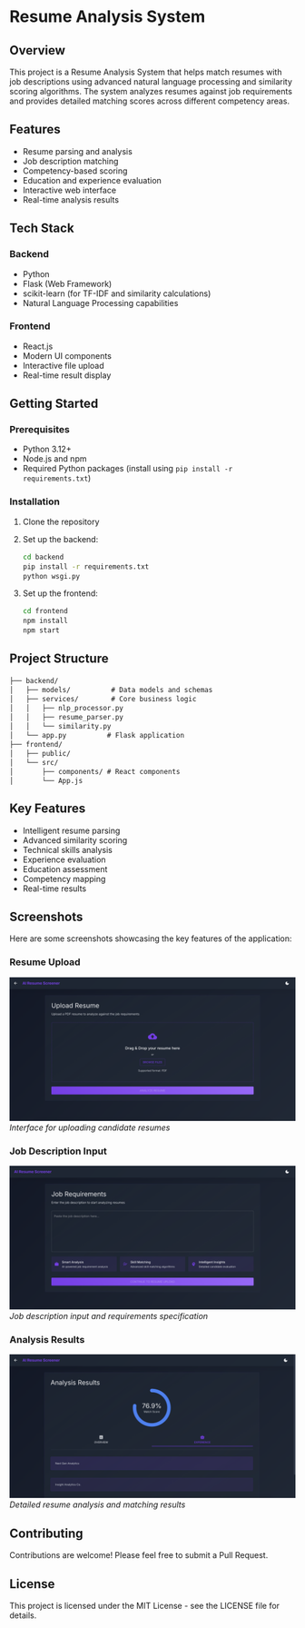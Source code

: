 # Resume Analysis System

## Overview
This project is a Resume Analysis System that helps match resumes with job descriptions using advanced natural language processing and similarity scoring algorithms. The system analyzes resumes against job requirements and provides detailed matching scores across different competency areas.

## Features
- Resume parsing and analysis
- Job description matching
- Competency-based scoring
- Education and experience evaluation
- Interactive web interface
- Real-time analysis results

## Tech Stack
### Backend
- Python
- Flask (Web Framework)
- scikit-learn (for TF-IDF and similarity calculations)
- Natural Language Processing capabilities

### Frontend
- React.js
- Modern UI components
- Interactive file upload
- Real-time result display

## Getting Started

### Prerequisites
- Python 3.12+
- Node.js and npm
- Required Python packages (install using `pip install -r requirements.txt`)

### Installation

1. Clone the repository
2. Set up the backend:
   ```bash
   cd backend
   pip install -r requirements.txt
   python wsgi.py
   ```

3. Set up the frontend:
   ```bash
   cd frontend
   npm install
   npm start
   ```

## Project Structure
```
├── backend/
│   ├── models/          # Data models and schemas
│   ├── services/        # Core business logic
│   │   ├── nlp_processor.py
│   │   ├── resume_parser.py
│   │   └── similarity.py
│   └── app.py          # Flask application
├── frontend/
│   ├── public/
│   └── src/
│       ├── components/ # React components
│       └── App.js
```

## Key Features
- Intelligent resume parsing
- Advanced similarity scoring
- Technical skills analysis
- Experience evaluation
- Education assessment
- Competency mapping
- Real-time results

## Screenshots
Here are some screenshots showcasing the key features of the application:

### Resume Upload
![Resume Upload](/docs/screenshots/upload-resume.png)
*Interface for uploading candidate resumes*

### Job Description Input
![Job Description](/docs/screenshots/job-description.png)
*Job description input and requirements specification*

### Analysis Results
![Analysis Results](/docs/screenshots/analysis-result.png)
*Detailed resume analysis and matching results*

## Contributing
Contributions are welcome! Please feel free to submit a Pull Request.

## License
This project is licensed under the MIT License - see the LICENSE file for details.
